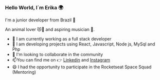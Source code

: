 ### Hello World, I´m Erika 🌍


I'm a junior developer from Brazil 🎯

An animal lover 😻🐶 and aspiring musician 🎸.

- 🔭 I am currently working as a full stack developer
- 🌱 I am developing projects using React, Javascript, Node js, MySql and Php
- 👯 I'm looking to collaborate in the community
- 📫You can find me on 👉 [Linkedin](https://www.linkedin.com/in/erika-perciliano/) and [Instagram ](https://www.instagram.com/erikadeveloper/?hl=pt-br/)
- 😄 I had the opportunity to participate in the Rocketseat Space Squad (Mentoring)


